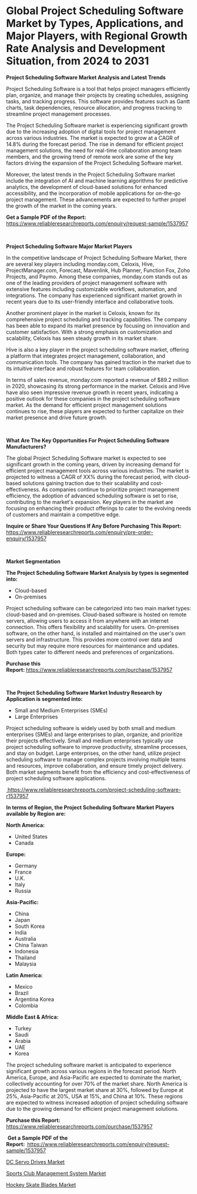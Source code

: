 <p><h1>Global Project Scheduling Software Market by Types, Applications, and Major Players, with Regional Growth Rate Analysis and Development Situation, from 2024 to 2031</h1></p><p><strong>Project Scheduling Software Market Analysis and Latest Trends</strong></p>
<p><p>Project Scheduling Software is a tool that helps project managers efficiently plan, organize, and manage their projects by creating schedules, assigning tasks, and tracking progress. This software provides features such as Gantt charts, task dependencies, resource allocation, and progress tracking to streamline project management processes.</p><p>The Project Scheduling Software market is experiencing significant growth due to the increasing adoption of digital tools for project management across various industries. The market is expected to grow at a CAGR of 14.8% during the forecast period. The rise in demand for efficient project management solutions, the need for real-time collaboration among team members, and the growing trend of remote work are some of the key factors driving the expansion of the Project Scheduling Software market.</p><p>Moreover, the latest trends in the Project Scheduling Software market include the integration of AI and machine learning algorithms for predictive analytics, the development of cloud-based solutions for enhanced accessibility, and the incorporation of mobile applications for on-the-go project management. These advancements are expected to further propel the growth of the market in the coming years.</p></p>
<p><strong>Get a Sample PDF of the Report:&nbsp;</strong> <a href="https://www.reliableresearchreports.com/enquiry/request-sample/1537957">https://www.reliableresearchreports.com/enquiry/request-sample/1537957</a></p>
<p>&nbsp;</p>
<p><strong>Project Scheduling Software Major Market Players</strong></p>
<p><p>In the competitive landscape of Project Scheduling Software Market, there are several key players including monday.com, Celoxis, Hive, ProjectManager.com, Forecast, Mavenlink, Hub Planner, Function Fox, Zoho Projects, and Paymo. Among these companies, monday.com stands out as one of the leading providers of project management software with extensive features including customizable workflows, automation, and integrations. The company has experienced significant market growth in recent years due to its user-friendly interface and collaborative tools.</p><p>Another prominent player in the market is Celoxis, known for its comprehensive project scheduling and tracking capabilities. The company has been able to expand its market presence by focusing on innovation and customer satisfaction. With a strong emphasis on customization and scalability, Celoxis has seen steady growth in its market share.</p><p>Hive is also a key player in the project scheduling software market, offering a platform that integrates project management, collaboration, and communication tools. The company has gained traction in the market due to its intuitive interface and robust features for team collaboration.</p><p>In terms of sales revenue, monday.com reported a revenue of $89.2 million in 2020, showcasing its strong performance in the market. Celoxis and Hive have also seen impressive revenue growth in recent years, indicating a positive outlook for these companies in the project scheduling software market. As the demand for efficient project management solutions continues to rise, these players are expected to further capitalize on their market presence and drive future growth.</p></p>
<p>&nbsp;</p>
<p><strong>What Are The Key Opportunities For Project Scheduling Software Manufacturers?</strong></p>
<p><p>The global Project Scheduling Software market is expected to see significant growth in the coming years, driven by increasing demand for efficient project management tools across various industries. The market is projected to witness a CAGR of XX% during the forecast period, with cloud-based solutions gaining traction due to their scalability and cost-effectiveness. As companies continue to prioritize project management efficiency, the adoption of advanced scheduling software is set to rise, contributing to the market's expansion. Key players in the market are focusing on enhancing their product offerings to cater to the evolving needs of customers and maintain a competitive edge.</p></p>
<p><strong>Inquire or Share Your Questions If Any Before Purchasing This Report:</strong> <a href="https://www.reliableresearchreports.com/enquiry/pre-order-enquiry/1537957">https://www.reliableresearchreports.com/enquiry/pre-order-enquiry/1537957</a></p>
<p>&nbsp;</p>
<p><strong>Market Segmentation</strong></p>
<p><strong>The Project Scheduling Software Market Analysis by types is segmented into:</strong></p>
<p><ul><li>Cloud-based</li><li>On-premises</li></ul></p>
<p><p>Project scheduling software can be categorized into two main market types: cloud-based and on-premises. Cloud-based software is hosted on remote servers, allowing users to access it from anywhere with an internet connection. This offers flexibility and scalability for users. On-premises software, on the other hand, is installed and maintained on the user's own servers and infrastructure. This provides more control over data and security but may require more resources for maintenance and updates. Both types cater to different needs and preferences of organizations.</p></p>
<p><strong>Purchase this Report:&nbsp;</strong><a href="https://www.reliableresearchreports.com/purchase/1537957">https://www.reliableresearchreports.com/purchase/1537957</a></p>
<p>&nbsp;</p>
<p><strong>The Project Scheduling Software Market Industry Research by Application is segmented into:</strong></p>
<p><ul><li>Small and Medium Enterprises (SMEs)</li><li>Large Enterprises</li></ul></p>
<p><p>Project scheduling software is widely used by both small and medium enterprises (SMEs) and large enterprises to plan, organize, and prioritize their projects effectively. Small and medium enterprises typically use project scheduling software to improve productivity, streamline processes, and stay on budget. Large enterprises, on the other hand, utilize project scheduling software to manage complex projects involving multiple teams and resources, improve collaboration, and ensure timely project delivery. Both market segments benefit from the efficiency and cost-effectiveness of project scheduling software applications.</p></p>
<p><a href="https://www.reliableresearchreports.com/project-scheduling-software-r1537957">&nbsp;https://www.reliableresearchreports.com/project-scheduling-software-r1537957</a></p>
<p><strong>In terms of Region, the Project Scheduling Software Market Players available by Region are:</strong></p>
<p>
    <p> <strong> North America: </strong>
        <ul>
            <li>United States</li>
            <li>Canada</li>
        </ul>
        </p> 
    <p> <strong> Europe: </strong>
        <ul>
            <li>Germany</li>
            <li>France</li>
            <li>U.K.</li>
            <li>Italy</li>
            <li>Russia</li>
        </ul>
        </p> 
    <p> <strong> Asia-Pacific: </strong>
        <ul>
            <li>China</li>
            <li>Japan</li>
            <li>South Korea</li>
            <li>India</li>
            <li>Australia</li>
            <li>China Taiwan</li>
            <li>Indonesia</li>
            <li>Thailand</li>
            <li>Malaysia</li>
        </ul>
        </p> 
    <p> <strong> Latin America: </strong>
        <ul>
            <li>Mexico</li>
            <li>Brazil</li>
            <li>Argentina Korea</li>
            <li>Colombia</li>
        </ul>
        </p> 
    <p> <strong> Middle East & Africa: </strong>
        <ul>
            <li>Turkey</li>
            <li>Saudi</li>
            <li>Arabia</li>
            <li>UAE</li>
            <li>Korea</li>
        </ul>
    </p>
    </p>
<p><p>The project scheduling software market is anticipated to experience significant growth across various regions in the forecast period. North America, Europe, and Asia-Pacific are expected to dominate the market, collectively accounting for over 70% of the market share. North America is projected to have the largest market share at 30%, followed by Europe at 25%, Asia-Pacific at 20%, USA at 15%, and China at 10%. These regions are expected to witness increased adoption of project scheduling software due to the growing demand for efficient project management solutions.</p></p>
<p><strong>Purchase this Report: </strong><a href="https://www.reliableresearchreports.com/purchase/1537957">https://www.reliableresearchreports.com/purchase/1537957</a></p>
<p>&nbsp;<strong>Get a Sample PDF of the Report:&nbsp;&nbsp;</strong><a href="https://www.reliableresearchreports.com/enquiry/request-sample/1537957">https://www.reliableresearchreports.com/enquiry/request-sample/1537957</a></p>
<p><strong></strong></p>
<p><p><a href="https://www.linkedin.com/pulse/dc-servo-drives-market-size-outlook-forecast-2024-2031-data-pedia-j89ic?trackingId=cMtnTuMcg9MxJomC%2F4s9TA%3D%3D">DC Servo Drives Market</a></p><p><a href="https://github.com/CliffMedina6/Market-Research-Report-List-4/blob/main/sports-club-management-system-market.md">Sports Club Management System Market</a></p><p><a href="https://www.linkedin.com/pulse/hockey-skate-blades-market-report-reveals-latest-trends-growth-ltu6e">Hockey Skate Blades Market</a></p></p>